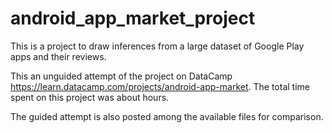 # android_app_market_project
This is a project to draw inferences from a large dataset of Google Play apps and their reviews.

This an unguided attempt of the project on DataCamp https://learn.datacamp.com/projects/android-app-market. The total time spent on this project was about hours.

The guided attempt is also posted among the available files for comparison.
